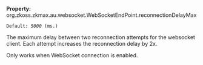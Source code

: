 **Property:**
org.zkoss.zkmax.au.websocket.WebSocketEndPoint.reconnectionDelayMax

`Default: `<i>`5000`</i>` (ms.)`

The maximum delay between two reconnection attempts for the websocket
client. Each attempt increases the reconnection delay by 2x.

Only works when WebSocket connection is enabled.
